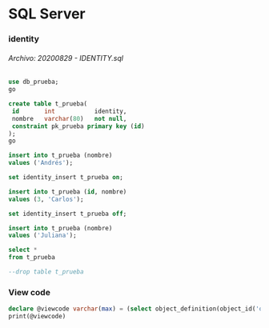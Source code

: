 # SQL Server


### identity

###### Archivo: 20200829 - IDENTITY.sql

```sql
use db_prueba;
go

create table t_prueba(
 id       int           identity,
 nombre   varchar(80)   not null,
 constraint pk_prueba primary key (id)
);
go

insert into t_prueba (nombre)
values ('Andrés');

set identity_insert t_prueba on;

insert into t_prueba (id, nombre)
values (3, 'Carlos');

set identity_insert t_prueba off;

insert into t_prueba (nombre)
values ('Juliana');

select *
from t_prueba

--drop table t_prueba
```

### View code

```sql
declare @viewcode varchar(max) = (select object_definition(object_id('object_name')))
print(@viewcode)
```









